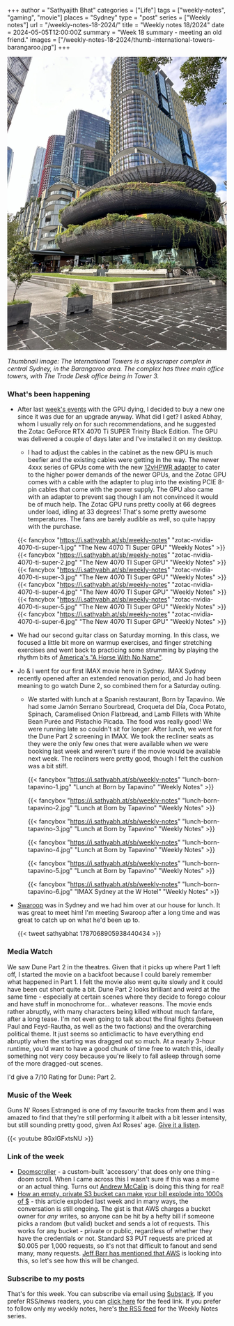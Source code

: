 +++
author = "Sathyajith Bhat"
categories = ["Life"]
tags = ["weekly-notes", "gaming", "movie"]
places = "Sydney"
type = "post"
series = ["Weekly notes"]
url = "/weekly-notes-18-2024/"
title = "Weekly notes 18/2024"
date = 2024-05-05T12:00:00Z
summary = "Week 18 summary - meeting an old friend."
images = ["/weekly-notes-18-2024/thumb-international-towers-barangaroo.jpg"]
+++

![](thumb-international-towers-barangaroo.jpg)

_Thumbnail image: The International Towers is a skyscraper complex in central Sydney, in the Barangaroo area. The complex has three main office towers, with The Trade Desk office being in Tower 3._ 

### What's been happening

* After last [week's events](/weekly-notes-17-2024/) with the GPU dying, I decided to buy a new one since it was due for an upgrade anyway. What did I get? I asked Abhay, whom I usually rely on for such recommendations, and he suggested the Zotac GeForce RTX 4070 Ti SUPER Trinity Black Edition. The GPU was delivered a couple of days later and I've installed it on my desktop. 
    * I had to adjust the cables in the cabinet as the new GPU is much beefier and the existing cables were getting in the way. The newer 4xxx series of GPUs come with the new [12vHPWR adapter](https://en.wikipedia.org/wiki/16-pin_12VHPWR_connector) to cater to the higher power demands of the newer GPUs, and the Zotac GPU comes with a cable with the adapter to plug into the existing PCIE 8-pin cables that come with the power supply. The GPU also came with an adapter to prevent sag though I am not convinced it would be of much help. The Zotac GPU runs pretty coolly at 66 degrees under load, idling at 33 degrees! That's some pretty awesome temperatures. The fans are barely audible as well, so quite happy with the purchase.

  {{< fancybox "https://i.sathyabh.at/sb/weekly-notes" "zotac-nvidia-4070-ti-super-1.jpg" "The New 4070 TI Super GPU" "Weekly Notes" >}}
  {{< fancybox "https://i.sathyabh.at/sb/weekly-notes" "zotac-nvidia-4070-ti-super-2.jpg" "The New 4070 TI Super GPU" "Weekly Notes" >}}
  {{< fancybox "https://i.sathyabh.at/sb/weekly-notes" "zotac-nvidia-4070-ti-super-3.jpg" "The New 4070 TI Super GPU" "Weekly Notes" >}}
  {{< fancybox "https://i.sathyabh.at/sb/weekly-notes" "zotac-nvidia-4070-ti-super-4.jpg" "The New 4070 TI Super GPU" "Weekly Notes" >}}
  {{< fancybox "https://i.sathyabh.at/sb/weekly-notes" "zotac-nvidia-4070-ti-super-5.jpg" "The New 4070 TI Super GPU" "Weekly Notes" >}}
  {{< fancybox "https://i.sathyabh.at/sb/weekly-notes" "zotac-nvidia-4070-ti-super-6.jpg" "The New 4070 TI Super GPU" "Weekly Notes" >}}

* We had our second guitar class on Saturday morning. In this class, we focused a little bit more on warmup exercises, and finger stretching exercises and went back to practicing some strumming by playing the rhythm bits of [America's "A Horse With No Name"](https://www.youtube.com/watch?v=ocLCLMZO6dc).
* Jo & I went for our first IMAX movie here in Sydney. IMAX Sydney recently opened after an extended renovation period, and Jo had been meaning to go watch Dune 2, so combined them for a Saturday outing.
    * We started with lunch at a Spanish restaurant, Born by Tapavino. We had some Jamón Serrano Sourbread, Croqueta del Día, Coca Potato, Spinach, Caramelised Onion Flatbread, and Lamb Fillets with White Bean Purée and Pistachio Picada. The food was really good! We were running late so couldn't sit for longer. After lunch, we went for the Dune Part 2 screening in IMAX. We took the recliner seats as they were the only few ones that were available when we were booking last week and weren't sure if the movie would be available next week. The recliners were pretty good, though I felt the cushion was a bit stiff.

      {{< fancybox "https://i.sathyabh.at/sb/weekly-notes" "lunch-born-tapavino-1.jpg" "Lunch at Born by Tapavino" "Weekly Notes" >}}

      {{< fancybox "https://i.sathyabh.at/sb/weekly-notes" "lunch-born-tapavino-2.jpg" "Lunch at Born by Tapavino" "Weekly Notes" >}}

      {{< fancybox "https://i.sathyabh.at/sb/weekly-notes" "lunch-born-tapavino-3.jpg" "Lunch at Born by Tapavino" "Weekly Notes" >}}

      {{< fancybox "https://i.sathyabh.at/sb/weekly-notes" "lunch-born-tapavino-4.jpg" "Lunch at Born by Tapavino" "Weekly Notes" >}}

      {{< fancybox "https://i.sathyabh.at/sb/weekly-notes" "lunch-born-tapavino-5.jpg" "Lunch at Born by Tapavino" "Weekly Notes" >}}

      {{< fancybox "https://i.sathyabh.at/sb/weekly-notes" "lunch-born-tapavino-6.jpg" "IMAX Sydney at the W Hotel" "Weekly Notes" >}}

* [Swaroop](https://twitter.com/SwaroopH) was in Sydney and we had him over at our house for lunch.  It was great to meet him! I'm meeting Swaroop after a long time and was great to catch up on what he'd been up to. 

  {{< tweet sathyabhat 1787068905938440434 >}}

### Media Watch

We saw Dune Part 2 in the theatres. Given that it picks up where Part 1 left off, I started the movie on a backfoot because I could barely remember what happened in Part 1. I felt the movie also went quite slowly and it could have been cut short quite a bit. Dune Part 2 looks brilliant and weird at the same time - especially at certain scenes where they decide to forego colour and have stuff in monochrome for... whatever reasons. The movie ends rather abruptly, with many characters being killed without much fanfare, after a long tease. I'm not even going to talk about the final fights (between Paul and Feyd-Rautha, as well as the two factions) and the overarching political theme. It just seems so anticlimactic to have everything end abruptly when the starting was dragged out so much. At a nearly 3-hour runtime, you'd want to have a good chunk of time free to watch this, ideally something not very cosy because you're likely to fall asleep through some of the more dragged-out scenes.

I'd give a 7/10 Rating for Dune: Part 2. 

### Music of the Week

Guns N' Roses Estranged is one of my favourite tracks from them and I was amazed to find that they're still performing it albeit with a bit lesser intensity, but still sounding pretty good, given Axl Roses' age. [Give it a listen](https://www.youtube.com/watch?v=8GxlGFxtsNU).

{{< youtube 8GxlGFxtsNU >}}

### Link of the week

* [Doomscroller](https://doomscroller.xyz/) - a custom-built 'accessory' that does only one thing - doom scroll. When I came across this I wasn't sure if this was a meme or an actual thing. Turns out [Andrew McCalip](https://twitter.com/andrewmccalip) is doing this thing for real!
* [How an empty, private S3 bucket can make your bill explode into 1000s of $](https://www.reddit.com/r/aws/comments/1cg7ce8/how_an_empty_private_s3_bucket_can_make_your_bill/) - this article exploded last week and in many ways, the conversation is still ongoing. The gist is that AWS charges a bucket owner for *any* writes, so anyone can be hit by a hefty bill if someone picks a random (but valid) bucket and sends a lot of requests. This works for any bucket - private or public, regardless of whether they have the credentials or not. Standard S3 PUT requests are priced at $0.005 per 1,000 requests, so it's not that difficult to fanout and send many, many requests. [Jeff Barr has mentioned that AWS](https://twitter.com/jeffbarr/status/1785386554372042890) is looking into this, so let's see how this will be changed.


### Subscribe to my posts

That's for this week. You can subscribe via email using [Substack](https://sathyabhat.substack.com/). If you prefer RSS/news readers, you can [click here](https://sathyabh.at/index.xml) for the feed link. If you prefer to follow only my weekly notes, here's [the RSS feed](https://sathyabh.at/series/weekly-notes/index.xml) for the Weekly Notes series. 